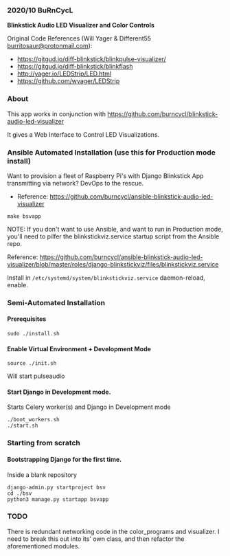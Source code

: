 ### 2020/10 BuRnCycL

**Blinkstick Audio LED Visualizer and Color Controls**

Original Code References (Will Yager & Different55 <burritosaur@protonmail.com>):
 - https://gitgud.io/diff-blinkstick/blinkpulse-visualizer/
 - https://gitgud.io/diff-blinkstick/blinkflash
 - http://yager.io/LEDStrip/LED.html
 - https://github.com/wyager/LEDStrip

### About

This app works in conjunction with https://github.com/burncycl/blinkstick-audio-led-visualizer

It gives a Web Interface to Control LED Visualizations.

### Ansible Automated Installation (use this for Production mode install)

Want to provision a fleet of Raspberry Pi's with Django Blinkstick App transmitting via network? DevOps to the rescue.

* Reference: https://github.com/burncycl/ansible-blinkstick-audio-led-visualizer

```
make bsvapp
```

NOTE: If you don't want to use Ansible, and want to run in Production mode, you'll need  to pilfer the blinkstickviz.service startup script from the Ansible repo.

Reference: https://github.com/burncycl/ansible-blinkstick-audio-led-visualizer/blob/master/roles/django-blinkstickviz/files/blinkstickviz.service

Install in `/etc/systemd/system/blinkstickviz.service` daemon-reload, enable.

### Semi-Automated Installation

#### Prerequisites
```
sudo ./install.sh 
```

#### Enable Virtual Environment + Development Mode
```
source ./init.sh
``` 
Will start pulseaudio

#### Start Django in Development mode.

Starts Celery worker(s) and Django in Development mode
```
./boot_workers.sh
./start.sh
```

### Starting from scratch

#### Bootstrapping Django for the first time.

Inside a blank repository
```
django-admin.py startproject bsv
cd ./bsv
python3 manage.py startapp bsvapp
```

### TODO
There is redundant networking code in the color_programs and visualizer. I need to break this out into its' own class, and then refactor the aforementioned modules.  
